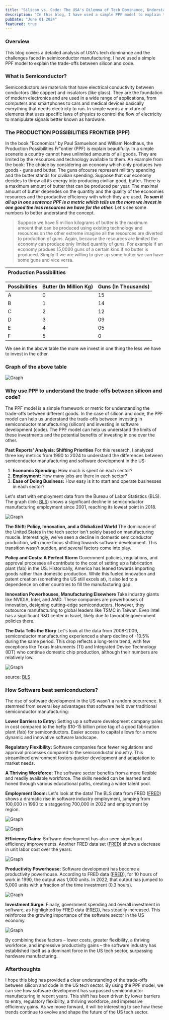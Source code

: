 ```yaml
---
title: "Silicon vs. Code: The USA's Dilemma of Tech Dominance, Understanding through PPF"
description: "In this blog, I have used a simple PPF model to explain the trade-offs between silicon and code."
pubDate: "June 01 2024"
featured: true
---
```


### Overview

This blog covers a detailed analysis of USA's tech dominance and the challenges faced in seimiconductor manufacturing. I have used a simple PPF model to explain the trade-offs between silicon and code.

### What is Semiconductor?

Semiconductors are materials that have electrical conductivity between conductors (like copper) and insulators (like glass). They are the foundation of modern electronics and are used in a wide range of applications, from computers and smartphones to cars and medical devices basically everything that needs electricty to run. In simple words a mixture of elements that uses specific laws of physics to control the flow of electricity to manipulate signals better known as hardware.

### The PRODUCTION POSSIBILITIES FRONTIER (PPF)

In the book "Economics" by Paul Samuelson and William Nordhaus, the Production Possibilities Fr"ontier (PPF) is explain beautifully. In a simple scenerio a country cannot have unlimited amounts of all goods. They are limited by the resources and technology available to them. An example from the book: The choice by considering an economy which only produces two goods - guns and butter. The guns ofcourse represent military spending and the butter stands for
civilian spending. Suppose that our economy decides to throw all its energy into producing civilian good, butter. There is a maximum amount of butter that can be produced per year. The maximal amount of butter dependes on the quantity
and the quality of the economies resources and the productive efficiency with which they are used. ***To sum it all up in one sentence PPF is a metric which tells us the more we invest in one good the less resources we have for the other.*** Let's see some numbers to better understand the concept.
>Suppose we have 5 million kilograms of butter is the maximum amount that can be produced using existing technology and resources on the other extreme imagine all the resources are diverted to production of guns. Again, because the resources are limited the economy can produce only limited quantity of guns. For example if an economy produes 15,0000 guns of a certain kind if no butter is produced. Simply If we are willing to give up some butter we can have some guns and vice versa.

|  Production Possibilities |
| --- |

| Possibilities | Butter (In Million Kg) | Guns (In Thousands) |
| --- | --- | --- |
| A | 0 | 15 |
| B | 1 | 14 |
| C | 2 | 12 |
| D | 3 | 09 |
| E | 4 | 05 |
| F | 5 |  0 |

We see in the above table the more we invest in one thing the less we have to invest in the other.

### Graph of the above table

![Graph](./media/PPF_graph.png)

### Why use PPF to understand the trade-offs between silicon and code?

The PPF model is a simple framework or metric for understanding the trade-offs between different goods. In the case of silicon and code, the PPF model can help us understand the trade-offs between investing in semiconductor manufacturing (silicon) and investing in software development (code). The PPF model can help us understand the limits of these investments and the potential benefits of investing in one over the other.

**Past Reports' Analysis: Shifting Priorities**
For this research, I analyzed three key metrics from 1990 to 2024 to understand the differences between semiconductor manufacturing and software development in the US:

1. **Economic Spending:** How much is spent on each sector?
2. **Employment:** How many jobs are there in each sector?
3. **Ease of Doing Business:** How easy is it to start and operate businesses in each sector?

Let's start with employment data from the Bureau of Labor Statistics (BLS). The graph (link: [BLS](https://beta.bls.gov/dataViewer/view/timeseries/CES3133400001)) shows a significant decline in semiconductor manufacturing employment since   2001, reaching its lowest point in 2018.

![Graph](./media/all-employees-thousands.png)

**The Shift: Policy, Innovation, and a Globalized World**
The dominance of the United States in the tech sector isn't solely based on manufacturing muscle. Interestingly, we've seen a decline in domestic semiconductor production, with more focus shifting towards software development. This transition wasn't sudden, and several factors come into play.

**Policy and Costs: A Perfect Storm**
Government policies, regulations, and approval processes all contribute to the cost of setting up a fabrication plant (fab) in the US. Historically, America has leaned towards importing goods rather than domestic production. While this fueled innovation and patent creation (something the US still excels at), it also led to a dependence on other countries to fill the manufacturing gap.

**Innovation Powerhouses, Manufacturing Elsewhere**
Take industry giants like NVIDIA, Intel, and AMD. These companies are powerhouses of innovation, designing cutting-edge semiconductors. However, they outsource manufacturing to global leaders like TSMC in Taiwan. Even Intel has a significant R&D center in Israel, likely due to favorable government policies there.

**The Data Tells the Story**
Let's look at the data from 2008-2009, semiconductor manufacturing experienced a sharp decline of -10.5% during the same period. This drop reflects a long-term trend, with few exceptions like Texas Instruments (TI) and Integrated Device Technology (IDT) who continue domestic chip production, although their numbers are relatively low.

![Graph](./media/TED.png)

source: [BLS](https://www.bls.gov/opub/ted/2011/ted_20110928.htm1)

### How Software beat semiconductors?

The rise of software development in the US wasn't a random occurrence. It stemmed from several key advantages that software held over traditional semiconductor manufacturing:

**Lower Barriers to Entry:** Setting up a software development company pales in cost compared to the hefty $10-15 billion price tag of a good fabrication plant (fab) for semiconductors. Easier access to capital allows for a more dynamic and innovative software landscape.

**Regulatory Flexibility:**  Software companies face fewer regulations and approval processes compared to the semiconductor industry. This streamlined environment fosters quicker development and adaptation to market needs.

**A Thriving Workforce:** The software sector benefits from a more flexible and readily available workforce. The skills needed can be learned and honed through various educational paths, creating a wider talent pool.

**Employment Boom:** Let's look at the data! The BLS data from FRED ([FRED](https://fred.stlouisfed.org/series/IPUJN5112W200000000)) shows a dramatic rise in software industry employment, jumping from 100,000 in 1990 to a staggering 700,000 in 2022 and employment by region.

![Graph](./media/fredgraph.png)

![Graph](./media/region.png)

**Efficiency Gains:**  Software development has also seen significant efficiency improvements. Another FRED data set ([FRED](https://fred.stlouisfed.org/series/IPUJN511210U100000000#)) shows a decrease in unit labor cost over the years.

![Graph](./media/COST.png)

**Productivity Powerhouse:** Software development has become a productivity powerhouse. According to FRED data ([FRED](https://fred.stlouisfed.org/series/IPUJN511210L001000000#)), for 10 hours of work in 1990, the output was 1,000 units. In 2022, that output has jumped to 5,000 units with a fraction of the time investment (0.3 hours).

![Graph](./media/labour.png)

**Investment Surge:** Finally, government spending and overall investment in software, as highlighted by FRED data ([FRED](https://fred.stlouisfed.org/series/A782RX1Q020SBEA)), has steadily increased. This reinforces the growing importance of the software sector in the US economy.

![Graph](./media/GOV.png)

By combining these factors – lower costs, greater flexibility, a thriving workforce, and impressive productivity gains – the software industry has established itself as a dominant force in the US tech sector, surpassing hardware manufacturing.

### Afterthoughts

I hope this blog has provided a clear understanding of the trade-offs between silicon and code in the US tech sector. By using the PPF model, we can see how software development has surpassed semiconductor manufacturing in recent years. This shift has been driven by lower barriers to entry, regulatory flexibility, a thriving workforce, and impressive efficiency gains. As we move forward, it will be interesting to see how these trends continue to evolve and shape the future of the US tech sector.
